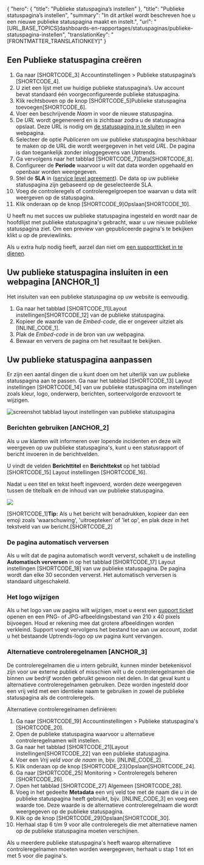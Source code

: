 {
  "hero": {
    "title": "Publieke statuspagina’s instellen"
  },
  "title": "Publieke statuspagina’s instellen",
  "summary": "In dit artikel wordt beschreven hoe u een nieuwe publieke statuspagina maakt en instelt.",
  "url": "[URL_BASE_TOPICS]dashboards-en-rapportages/statuspaginas/publieke-statuspagina-instellen",
  "translationKey": "[FRONTMATTER_TRANSLATIONKEY]"
}

## Een Publieke statuspagina creëren

1. Ga naar [SHORTCODE_3] Accountinstellingen > Publieke statuspagina’s [SHORTCODE_4].
2. U ziet een lijst met uw huidige publieke statuspagina’s. Uw account bevat standaard één voorgeconfigureerde publieke statuspagina. 
3. Klik rechtsboven op de knop [SHORTCODE_5]Publieke statuspagina toevoegen[SHORTCODE_6].
4. Voer een beschrijvende *Naam* in voor de nieuwe statuspagina.
5. De *URL* wordt gegenereerd en is zichtbaar zodra u de statuspagina opslaat. Deze URL is nodig om [de statuspagina in te sluiten]([LINK_URL_1]) in een webpagina.
6. Selecteer de optie *Publiceren* om uw publieke statuspagina beschikbaar te maken op de URL die wordt weergegeven in het veld *URL*. De pagina is dan toegankelijk zonder inloggegevens van Uptrends. 
7. Ga vervolgens naar het tabblad [SHORTCODE_7]Data[SHORTCODE_8].
8. Configureer de **Periode** waarvoor u wilt dat data worden opgehaald en openbaar worden weergegeven.
9. Stel de **SLA** in ([service level agreement]([LINK_URL_2])). De data op uw publieke statuspagina zijn gebaseerd op de geselecteerde SLA.
10. Voeg de controleregels of controleregelgroepen toe waarvan u data wilt weergeven op de statuspagina. 
11. Klik onderaan op de knop [SHORTCODE_9]Opslaan[SHORTCODE_10].

U heeft nu met succes uw publieke statuspagina ingesteld en wordt naar de hoofdlijst met publieke statuspagina's gebracht, waar u uw nieuwe publieke statuspagina ziet. Om een preview van gepubliceerde pagina's te bekijken klikt u op de previewlinks. 

Als u extra hulp nodig heeft, aarzel dan niet om [een supportticket in te dienen]([LINK_URL_3]).

## Uw publieke statuspagina insluiten in een webpagina [ANCHOR_1]

Het insluiten van een publieke statuspagina op uw website is eenvoudig.
1. Ga naar het tabblad [SHORTCODE_11]Layout instellingen[SHORTCODE_12] van de publieke statuspagina.
2. Kopieer de waarde van de *Embed-code*, die er ongeveer uitziet als [INLINE_CODE_1].
3. Plak de *Embed-code* in de bron van uw webpagina.
4. Bewaar en ververs de pagina om het resultaat te bekijken.

## Uw publieke statuspagina aanpassen

Er zijn een aantal dingen die u kunt doen om het uiterlijk van uw publieke statuspagina aan te passen.
Ga naar het tabblad [SHORTCODE_13] Layout instellingen [SHORTCODE_14] van uw publieke statuspagina om instellingen zoals kleur, logo, onderwerp, berichten, sorteervolgorde enzovoort te wijzigen.

![screenshot tabblad layout instellingen van publieke statuspagina]([LINK_URL_4])

### Berichten gebruiken [ANCHOR_2]

Als u uw klanten wilt informeren over lopende incidenten en deze wilt weergeven op uw publieke statuspagina's, kunt u een statusrapport of bericht invoeren in de berichtvelden.

U vindt de velden **Berichttitel** en **Berichttekst** op het tabblad [SHORTCODE_15] Layout instellingen [SHORTCODE_16].

Nadat u een titel en tekst heeft ingevoerd, worden deze weergegeven tussen de titelbalk en de inhoud van uw publieke statuspagina.

![]([LINK_URL_5])

[SHORTCODE_1]**Tip:** Als u het bericht wilt benadrukken, kopieer dan een emoji zoals 'waarschuwing', 'uitroepteken' of 'let op', en plak deze in het tekstveld van uw bericht.[SHORTCODE_2]

### De pagina automatisch verversen

Als u wilt dat de pagina automatisch wordt ververst, schakelt u de instelling **Automatisch verversen** in op het tabblad [SHORTCODE_17] Layout instellingen [SHORTCODE_18] van uw publieke statuspagina. De pagina wordt dan elke 30 seconden ververst. Het automatisch verversen is standaard uitgeschakeld. 

### Het logo wijzigen 

Als u het logo van uw pagina wilt wijzigen, moet u eerst een [support ticket]([LINK_URL_6]) openen en een PNG- of JPG-afbeeldingsbestand van 210 x 40 pixels bijvoegen. Houd er rekening mee dat grotere afbeeldingen worden verkleind. Support voegt vervolgens het bestand toe aan uw account, zodat u het bestaande Uptrends-logo op uw pagina kunt vervangen. 

### Alternatieve controleregelnamen [ANCHOR_3]

De controleregelnamen die u intern gebruikt, kunnen minder betekenisvol zijn voor uw externe publiek of misschien wilt u de controleregelnamen die binnen uw bedrijf worden gebruikt gewoon niet delen. In dat geval kunt u alternatieve controleregelnamen gebruiken. Deze worden ingesteld door een vrij veld met een identieke naam te gebruiken in zowel de publieke statuspagina als de controleregels. 

Alternatieve controleregelnamen definiëren:

1. Ga naar [SHORTCODE_19] Accountinstellingen > Publieke statuspagina's [SHORTCODE_20].
2. Open de publieke statuspagina waarvoor u alternatieve controleregelnamen wilt instellen.
3. Ga naar het tabblad [SHORTCODE_21]Layout instellingen[SHORTCODE_22] van een publieke statuspagina.
4. Voer een *Vrij veld voor de naam* in, bijv. [INLINE_CODE_2].
5. Klik onderaan op de knop [SHORTCODE_23]Opslaan[SHORTCODE_24].
6. Ga naar [SHORTCODE_25] Monitoring > Controleregels beheren [SHORTCODE_26].
7. Open het tabblad [SHORTCODE_27] Algemeen [SHORTCODE_28].
8. Voeg in het gedeelte **Metadata** een vrij veld toe met de naam die u in de publieke statuspagina heeft gebruikt, bijv. [INLINE_CODE_3] en voeg een waarde toe. Deze waarde is de alternatieve controleregelnaam die wordt weergegeven op de publieke statuspagina.
9. Klik op de knop [SHORTCODE_29]Opslaan[SHORTCODE_30].
10. Herhaal stap 6 t/m 9 voor alle controleregels die met alternatieve namen op de publieke statuspagina moeten verschijnen.

Als u meerdere publieke statuspagina's heeft waarop alternatieve controleregelnamen moeten worden weergegeven, herhaalt u stap 1 tot en met 5 voor die pagina's. 
